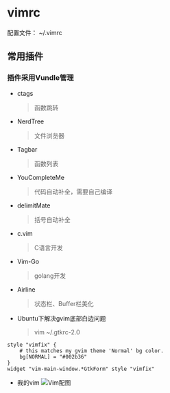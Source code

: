 # vimrc
配置文件： ~/.vimrc 

## 常用插件

### 插件采用Vundle管理

- ctags
	> 函数跳转

- NerdTree
	> 文件浏览器

- Tagbar
	> 函数列表

- YouCompleteMe
	> 代码自动补全，需要自己编译

- delimitMate
	> 括号自动补全
	
- c.vim
	> C语言开发

- Vim-Go
	> golang开发

- Airline
	> 状态栏、Buffer栏美化

- Ubuntu下解决gvim底部白边问题
	> vim ~/.gtkrc-2.0
```
style "vimfix" {
    # this matches my gvim theme 'Normal' bg color.
    bg[NORMAL] = "#002b36"                                                                                                                                                                    
}
widget "vim-main-window.*GtkForm" style "vimfix"
```

- 我的vim
![Vim配图](https://github.com/melanc/vimrc/blob/master/gvim.png)

